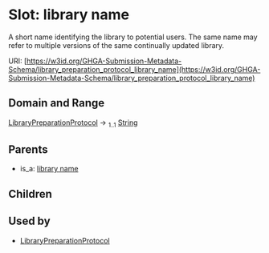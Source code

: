 
# Slot: library name


A short name identifying the library to potential users. The same name may refer to multiple versions of the same continually updated library.

URI: [https://w3id.org/GHGA-Submission-Metadata-Schema/library_preparation_protocol_library_name](https://w3id.org/GHGA-Submission-Metadata-Schema/library_preparation_protocol_library_name)


## Domain and Range

[LibraryPreparationProtocol](LibraryPreparationProtocol.md) &#8594;  <sub>1..1</sub> [String](types/String.md)

## Parents

 *  is_a: [library name](library_name.md)

## Children


## Used by

 * [LibraryPreparationProtocol](LibraryPreparationProtocol.md)
